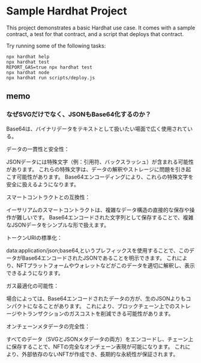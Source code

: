 # Sample Hardhat Project

This project demonstrates a basic Hardhat use case. It comes with a sample contract, a test for that contract, and a script that deploys that contract.

Try running some of the following tasks:

```shell
npx hardhat help
npx hardhat test
REPORT_GAS=true npx hardhat test
npx hardhat node
npx hardhat run scripts/deploy.js
```
## memo
### なぜSVGだけでなく、JSONもBase64化するのか？
Base64は、バイナリデータをテキストとして扱いたい場面で広く使用されている。

データの一貫性と安全性：

JSONデータには特殊文字（例：引用符、バックスラッシュ）が含まれる可能性があります。
これらの特殊文字は、データの解釈やストレージに問題を引き起こす可能性があります。
Base64エンコーディングにより、これらの特殊文字を安全に扱えるようになります。


スマートコントラクトとの互換性：

イーサリアムのスマートコントラクトは、複雑なデータ構造の直接的な保存や操作が難しいです。
Base64エンコードされた文字列として保存することで、複雑なJSONデータをシンプルな形で扱えます。


トークンURIの標準化：

data:application/json;base64,というプレフィックスを使用することで、このデータがBase64エンコードされたJSONであることを明示できます。
これにより、NFTプラットフォームやウォレットなどがこのデータを適切に解釈し、表示できるようになります。


ガス最適化の可能性：

場合によっては、Base64エンコードされたデータの方が、生のJSONよりもコンパクトになることがあります。
これにより、ブロックチェーン上でのストレージやトランザクションのガスコストを削減できる可能性があります。


オンチェーンメタデータの完全性：

すべてのデータ（SVGとJSONメタデータの両方）をエンコードし、チェーン上に保存することで、NFTの完全なオンチェーン表現が可能になります。
これにより、外部依存のないNFTが作成でき、長期的な永続性が保証されます。